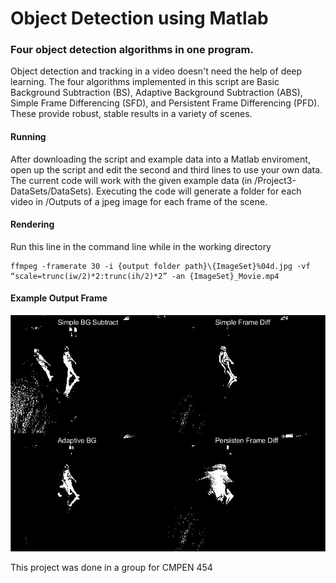 # Object Detection using Matlab
### Four object detection algorithms in one program. 

Object detection and tracking in a video doesn't need the help of deep learning. The four algorithms implemented in this script are Basic Background Subtraction (BS), Adaptive Background Subtraction (ABS), Simple Frame Differencing (SFD), and Persistent Frame Differencing (PFD). These provide robust, stable results in a variety of scenes. 

#### Running

After downloading the script and example data into a Matlab enviroment, open up the script and edit the second and third lines to use your own data. The current code will work with the given example data (in /Project3-DataSets/DataSets). Executing the code will generate a folder for each video in /Outputs of a jpeg image for each frame of the scene.  

#### Rendering

Run this line in the command line while in the working directory

```
ffmpeg -framerate 30 -i {output folder path}\{ImageSet}%04d.jpg -vf “scale=trunc(iw/2)*2:trunc(ih/2)*2” -an {ImageSet}_Movie.mp4
```

#### Example Output Frame

![alt text][examp]

This project was done in a group for CMPEN 454

[examp]: /example.jpg "Example Output"
